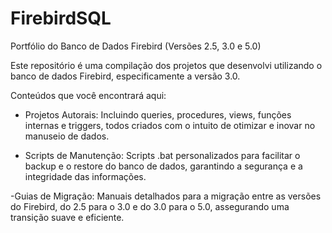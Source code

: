 # FirebirdSQL
Portfólio do Banco de Dados Firebird (Versões 2.5, 3.0 e 5.0)

Este repositório é uma compilação dos projetos que desenvolvi utilizando o banco de dados Firebird, especificamente a versão 3.0.

Conteúdos que você encontrará aqui:

- Projetos Autorais: Incluindo queries, procedures, views, funções internas e triggers, todos criados com o intuito de otimizar e inovar no manuseio de dados.

- Scripts de Manutenção: Scripts .bat personalizados para facilitar o backup e o restore do banco de dados, garantindo a segurança e a integridade das informações.

-Guias de Migração: Manuais detalhados para a migração entre as versões do Firebird, do 2.5 para o 3.0 e do 3.0 para o 5.0, assegurando uma transição suave e eficiente.


